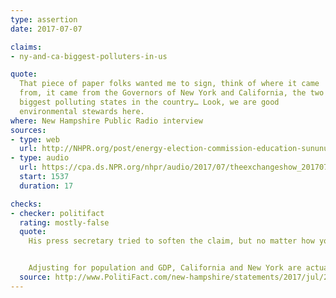 ```yaml
---
type: assertion
date: 2017-07-07

claims:
- ny-and-ca-biggest-polluters-in-us

quote:
  That piece of paper folks wanted me to sign, think of where it came
  from, it came from the Governors of New York and California, the two
  biggest polluting states in the country… Look, we are good
  environmental stewards here.
where: New Hampshire Public Radio interview
sources:
- type: web
  url: http://NHPR.org/post/energy-election-commission-education-sununu-casts-himself-more-pragmatist-politician
- type: audio
  url: https://cpa.ds.NPR.org/nhpr/audio/2017/07/theexchangeshow_20170710_08-59-30.mp3
  start: 1537
  duration: 17

checks:
- checker: politifact
  rating: mostly-false
  quote:
    His press secretary tried to soften the claim, but no matter how you look at it, that’s not accurate. In terms of absolute carbon dioxide emissions, California and New York rank No. 2 and No. 9. Texas is No. 1.


    Adjusting for population and GDP, California and New York are actually among the most effective states at reducing their impact on the atmosphere – beating even Sununu’s home state of New Hampshire.
  source: http://www.PolitiFact.com/new-hampshire/statements/2017/jul/28/chris-sununu/nh-governor-calls-new-york-california-biggest-poll/
---
```

